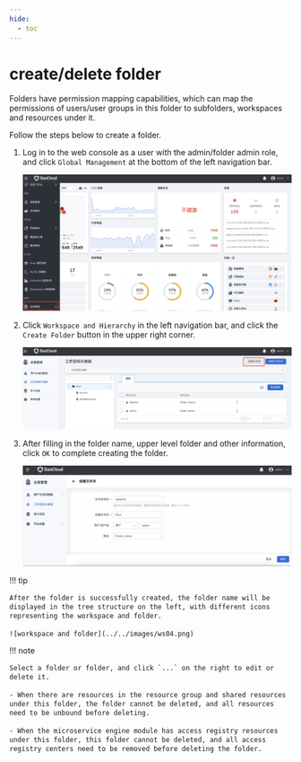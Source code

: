 ```yaml
---
hide:
  - toc
---
```


# create/delete folder

Folders have permission mapping capabilities, which can map the permissions of users/user groups in this folder to subfolders, workspaces and resources under it.

Follow the steps below to create a folder.

1. Log in to the web console as a user with the admin/folder admin role, and click `Global Management` at the bottom of the left navigation bar.

    ![Global Management](../../images/ws01.png)

1. Click `Workspace and Hierarchy` in the left navigation bar, and click the `Create Folder` button in the upper right corner.

    ![Create Folder](../../images/fd02.png)

1. After filling in the folder name, upper level folder and other information, click `OK` to complete creating the folder.

    ![OK](../../images/fd03.png)

!!! tip

    After the folder is successfully created, the folder name will be displayed in the tree structure on the left, with different icons representing the workspace and folder.

    ![workspace and folder](../../images/ws04.png)

!!! note

    Select a folder or folder, and click `...` on the right to edit or delete it.

    - When there are resources in the resource group and shared resources under this folder, the folder cannot be deleted, and all resources need to be unbound before deleting.

    - When the microservice engine module has access registry resources under this folder, this folder cannot be deleted, and all access registry centers need to be removed before deleting the folder.